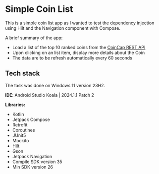 
# Simple Coin List

This is a simple coin list app as I wanted to test the dependency injection using Hilt and the Navigation component with Compose.

A brief summary of the app:
- Load a list of the top 10 ranked coins from the [CoinCap REST API](https://docs.coincap.io/)
- Upon clicking on an list item, display more details about the Coin
- The data are to be refresh automatically every 60 seconds



## Tech stack

The task was done on Windows 11 version 23H2.

**IDE**: Android Studio Koala | 2024.1.1 Patch 2

**Libraries:**
- Kotlin
- Jetpack Compose
- Retrofit
- Coroutines
- JUnit5
- Mockito
- Hilt
- Gson
- Jetpack Navigation
- Compile SDK version 35
- Min SDK version 26


